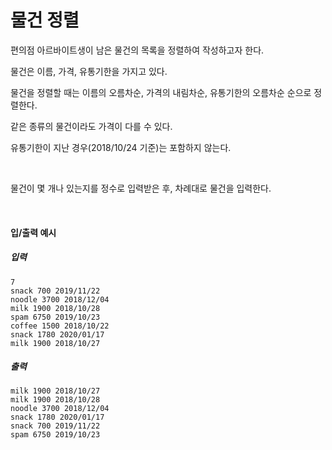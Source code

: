 # 물건 정렬

편의점 아르바이트생이 남은 물건의 목록을 정렬하여 작성하고자 한다.

물건은 이름, 가격, 유통기한을 가지고 있다.

물건을 정렬할 때는 이름의 오름차순, 가격의 내림차순, 유통기한의 오름차순 순으로 정렬한다.

같은 종류의 물건이라도 가격이 다를 수 있다.

유통기한이 지난 경우(2018/10/24 기준)는 포함하지 않는다.

<br>

물건이 몇 개나 있는지를 정수로 입력받은 후, 차례대로 물건을 입력한다.

<br>

#### 입/출력 예시

##### 입력
```
7
snack 700 2019/11/22
noodle 3700 2018/12/04
milk 1900 2018/10/28
spam 6750 2019/10/23
coffee 1500 2018/10/22
snack 1780 2020/01/17
milk 1900 2018/10/27
```

##### 출력
```
milk 1900 2018/10/27
milk 1900 2018/10/28
noodle 3700 2018/12/04
snack 1780 2020/01/17
snack 700 2019/11/22
spam 6750 2019/10/23
```
